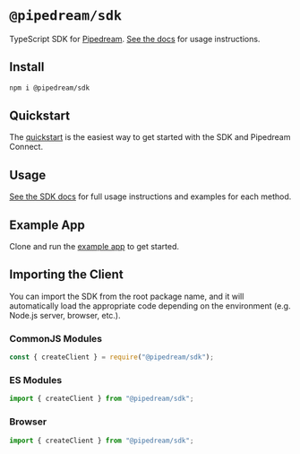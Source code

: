 # `@pipedream/sdk`

TypeScript SDK for [Pipedream](https://pipedream.com). [See the
docs](https://pipedream.com/docs/connect) for usage instructions.

## Install

```bash
npm i @pipedream/sdk
```

## Quickstart

The [quickstart](https://pipedream.com/docs/connect/quickstart) is the easiest
way to get started with the SDK and Pipedream Connect.

## Usage

[See the SDK docs](https://pipedream.com/docs/connect) for full usage
instructions and examples for each method.

## Example App

Clone and run the [example
app](https://github.com/PipedreamHQ/pipedream-connect-examples/) to get started.

## Importing the Client

You can import the SDK from the root package name, and it will automatically
load the appropriate code depending on the environment (e.g. Node.js server,
browser, etc.).

### CommonJS Modules

```javascript
const { createClient } = require("@pipedream/sdk");
```

### ES Modules

```javascript
import { createClient } from "@pipedream/sdk";
```

### Browser

```javascript
import { createClient } from "@pipedream/sdk";
```
